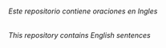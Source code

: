<h6>Este repositorio contiene oraciones en Ingles</h6>
<h6>This repository contains English sentences</h6> 